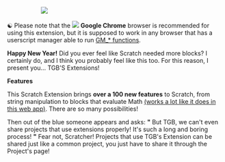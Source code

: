                     ![](http://i.cubeupload.com/Y2bzQ2.png)

☯ Please note that the ![](http://i.cubeupload.com/GNjTGq.png) **Google Chrome** browser is recommended for using this extension, but it is supposed to work in any browser that has a userscript manager able to run [GM_* functions](http://tampermonkey.net/documentation.php#GM_addStyle).

**Happy New Year!**
Did you ever feel like Scratch needed more blocks? I certainly do, and I think you probably feel like this too.
For this reason, I present you... TGB'S Extensions!

**Features**

This Scratch Extension brings **over a 100 new features** to Scratch, from string manipulation to blocks that evaluate Math [(works a lot like it does in this web app)](http://mathnotepad.com/). There are so many possibilities!

Then out of the blue someone appears and asks:
**"** But TGB, we can't even share projects that use extensions properly! It's such a long and boring process! **"**
Fear not, Scratcher! Projects that use TGB's Extension can be shared just like a common project, you just have to share it through the Project's page!
